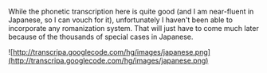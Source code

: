 While the phonetic transcription here is quite good (and I am near-fluent in Japanese, so I can vouch for it), unfortunately I haven't been able to incorporate any romanization system. That will just have to come much later because of the thousands of special cases in Japanese.

![http://transcripa.googlecode.com/hg/images/japanese.png](http://transcripa.googlecode.com/hg/images/japanese.png)